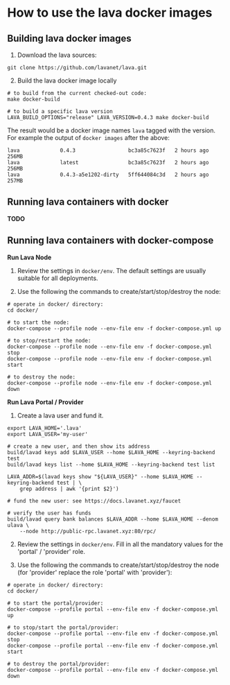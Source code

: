 # How to use the lava docker images

## Building lava docker images

1. Download the lava sources:
  ```
  git clone https://github.com/lavanet/lava.git
  ```

2. Build the lava docker image locally
  ```
  # to build from the current checked-out code:
  make docker-build

  # to build a specific lava version
  LAVA_BUILD_OPTIONS="release" LAVA_VERSION=0.4.3 make docker-build
  ```

  The result would be a docker image names `lava` tagged with the version.
  For example the output of `docker images` after the above:
  ```
  lava             0.4.3                 bc3a85c7623f   2 hours ago      256MB
  lava             latest                bc3a85c7623f   2 hours ago      256MB
  lava             0.4.3-a5e1202-dirty   5ff644084c3d   2 hours ago      257MB
  ```

## Running lava containers with docker

**TODO**

## Running lava containers with docker-compose

**Run Lava Node**

1. Review the settings in `docker/env`. The default settings are usually
suitable for all deployments.

2. Use the following the commands to create/start/stop/destroy the node:
  ```
  # operate in docker/ directory:
  cd docker/

  # to start the node:
  docker-compose --profile node --env-file env -f docker-compose.yml up

  # to stop/restart the node:
  docker-compose --profile node --env-file env -f docker-compose.yml stop
  docker-compose --profile node --env-file env -f docker-compose.yml start

  # to destroy the node:
  docker-compose --profile node --env-file env -f docker-compose.yml down
  ```

**Run Lava Portal / Provider**

1. Create a lava user and fund it.
  ```
  export LAVA_HOME='.lava'
  export LAVA_USER='my-user'

  # create a new user, and then show its address
  build/lavad keys add $LAVA_USER --home $LAVA_HOME --keyring-backend test
  build/lavad keys list --home $LAVA_HOME --keyring-backend test list

  LAVA_ADDR=$(lavad keys show "${LAVA_USER}" --home $LAVA_HOME --keyring-backend test | \
      grep address | awk '{print $2}')

  # fund the new user: see https://docs.lavanet.xyz/faucet

  # verify the user has funds
  build/lavad query bank balances $LAVA_ADDR --home $LAVA_HOME --denom ulava \
      --node http://public-rpc.lavanet.xyz:80/rpc/
  ```

2. Review the settings in `docker/env`. Fill in all the mandatory values
for the 'portal' / 'provider' role.

3. Use the following the commands to create/start/stop/destroy the node (for
'provider' replace the role 'portal' with 'provider'):
  ```
  # operate in docker/ directory:
  cd docker/

  # to start the portal/provider:
  docker-compose --profile portal --env-file env -f docker-compose.yml up

  # to stop/start the portal/provider:
  docker-compose --profile portal --env-file env -f docker-compose.yml stop
  docker-compose --profile portal --env-file env -f docker-compose.yml start

  # to destroy the portal/provider:
  docker-compose --profile portal --env-file env -f docker-compose.yml down
  ```
